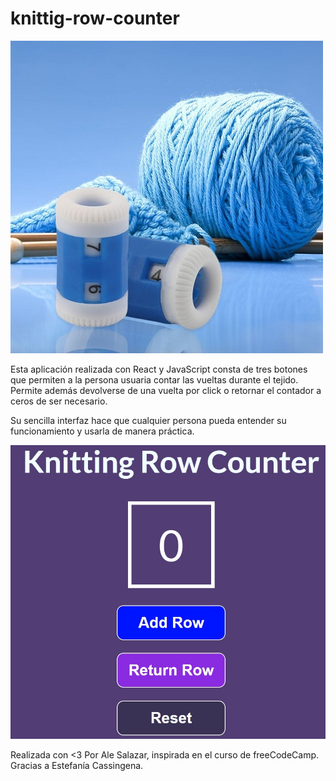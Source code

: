 # knittig-row-counter
![tejido y contador de vueltas](./src/images/knitting%20row.jpg)

Esta aplicación realizada con React y JavaScript consta de tres botones que permiten a la persona usuaria contar las vueltas durante el tejido. 
Permite además devolverse de una vuelta por click o retornar el contador a ceros de ser necesario.

Su sencilla interfaz hace que cualquier persona pueda entender su funcionamiento y usarla de manera práctica.

![App](./src/images/aplication.jpg)

Realizada con <3 Por Ale Salazar, inspirada en el curso de freeCodeCamp. Gracias a Estefanía Cassingena.